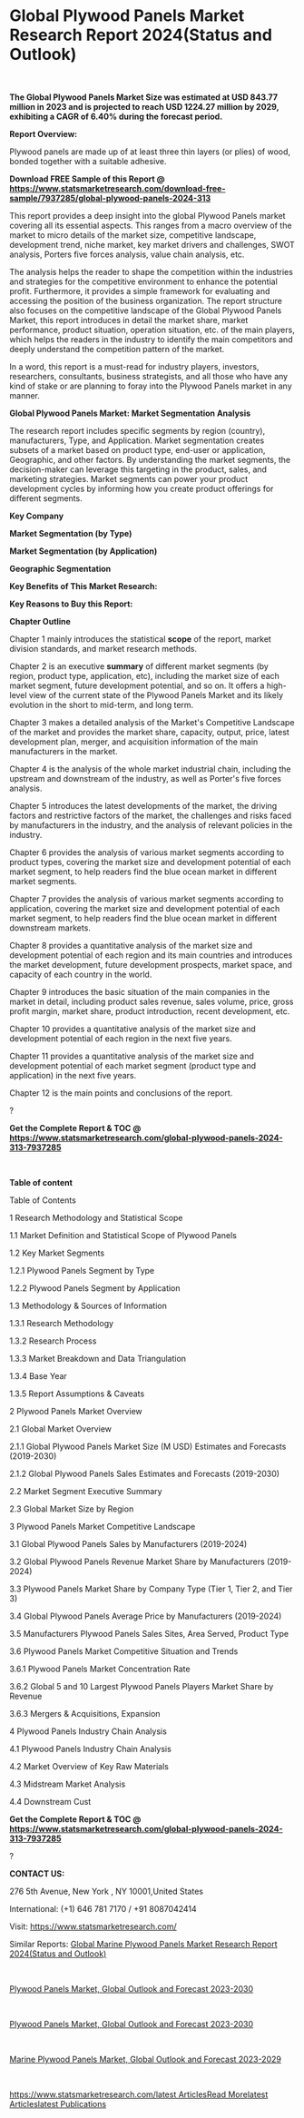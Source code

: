 <h1>Global Plywood Panels Market Research Report 2024(Status and Outlook)</h1><br/><p><strong>The Global Plywood Panels Market Size was estimated at USD 843.77 million in 2023 and is projected to reach USD 1224.27 million by 2029, exhibiting a <strong>CAGR</strong> of 6.40% during the forecast period.</strong></p>
 
 
 
 <p><strong>Report Overview:</strong></p>
 
 
 
 <p>Plywood panels are made up of at least three thin layers (or plies) of wood, bonded together with a suitable adhesive.</p>
 
 
 
 <p><strong>Download FREE Sample of this Report @ <a href="https://www.statsmarketresearch.com/download-free-sample/7937285/global-plywood-panels-2024-313">https://www.statsmarketresearch.com/download-free-sample/7937285/global-plywood-panels-2024-313</a></strong></p>
 
 
 
 <p>This report provides a deep insight into the global Plywood Panels market covering all its essential aspects. This ranges from a macro overview of the market to micro details of the market size, competitive landscape, development trend, niche market, key market drivers and challenges, SWOT analysis, Porters five forces analysis, value chain analysis, etc.</p>
 
 
 
 <p>The analysis helps the reader to shape the competition within the industries and strategies for the competitive environment to enhance the potential profit. Furthermore, it provides a simple framework for evaluating and accessing the position of the business organization. The report structure also focuses on the competitive landscape of the Global Plywood Panels Market, this report introduces in detail the market share, market performance, product situation, operation situation, etc. of the main players, which helps the readers in the industry to identify the main competitors and deeply understand the competition pattern of the market.</p>
 
 
 
 <p>In a word, this report is a must-read for industry players, investors, researchers, consultants, business strategists, and all those who have any kind of stake or are planning to foray into the Plywood Panels market in any manner.</p>
 
 
 
 <p><strong>Global Plywood Panels Market: Market Segmentation Analysis</strong></p>
 
 
 
 <p>The research report includes specific segments by region (country), manufacturers, Type, and Application. Market segmentation creates subsets of a market based on product type, end-user or application, Geographic, and other factors. By understanding the market segments, the decision-maker can leverage this targeting in the product, sales, and marketing strategies. Market segments can power your product development cycles by informing how you create product offerings for different segments.</p>
 
 
 
 <p><strong>Key Company</strong></p>
 
 
 
 <p><strong>Market Segmentation (by Type)</strong></p>
 
 
 
 <p><strong>Market Segmentation (<strong>by Application</strong>)</strong></p>
 
 
 
 <p><strong>Geographic Segmentation</strong></p>
 
 
 
 <p><strong>Key Benefits of This Market Research:</strong></p>
 
 
 
 <p><strong>Key <strong>Reasons to Buy</strong> this Report:</strong></p>
 
 
 
 <p><strong>Chapter Outline</strong></p>
 
 
 
 <p>Chapter 1 mainly introduces the statistical <strong>scope</strong> of the report, market division standards, and market research methods.</p>
 
 
 
 <p>Chapter 2 is an executive <strong>summary</strong> of different market segments (by region, product type, application, etc), including the market size of each market segment, future development potential, and so on. It offers a high-level view of the current state of the Plywood Panels Market and its likely evolution in the short to mid-term, and long term.</p>
 
 
 
 <p>Chapter 3 makes a detailed analysis of the Market&#39;s Competitive Landscape of the market and provides the market share, capacity, output, price, latest development plan, merger, and acquisition information of the main manufacturers in the market.</p>
 
 
 
 <p>Chapter 4 is the analysis of the whole market industrial chain, including the upstream and downstream of the industry, as well as Porter&#39;s five forces analysis.</p>
 
 
 
 <p>Chapter 5 introduces the latest developments of the market, the driving factors and restrictive factors of the market, the challenges and risks faced by manufacturers in the industry, and the analysis of relevant policies in the industry.</p>
 
 
 
 <p>Chapter 6 provides the analysis of various market segments according to product types, covering the market size and development potential of each market segment, to help readers find the blue ocean market in different market segments.</p>
 
 
 
 <p>Chapter 7 provides the analysis of various market segments according to application, covering the market size and development potential of each market segment, to help readers find the blue ocean market in different downstream markets.</p>
 
 
 
 <p>Chapter 8 provides a quantitative analysis of the market size and development potential of each region and its main countries and introduces the market development, future development prospects, market space, and capacity of each country in the world.</p>
 
 
 
 <p>Chapter 9 introduces the basic situation of the main companies in the market in detail, including product sales revenue, sales volume, price, gross profit margin, market share, product introduction, recent development, etc.</p>
 
 
 
 <p>Chapter 10 provides a quantitative analysis of the market size and development potential of each region in the next five years.</p>
 
 
 
 <p>Chapter 11 provides a quantitative analysis of the market size and development potential of each market segment (product type and application) in the next five years.</p>
 
 
 
 <p>Chapter 12 is the main points and conclusions of the report.</p>
 
 
 
 <p>? </p>
 
 
 
 <div><b>Get the Complete Report & TOC @ <a href="https://www.statsmarketresearch.com/global-plywood-panels-2024-313-7937285">https://www.statsmarketresearch.com/global-plywood-panels-2024-313-7937285</a></b></div>
 
 
 
 <p><br />
 
 <b>Table of content</b></p>
 
 
 
 <p>Table of Contents<br />
 
 1 Research Methodology and Statistical Scope<br />
 
 1.1 Market Definition and Statistical Scope of Plywood Panels<br />
 
 1.2 Key Market Segments<br />
 
 1.2.1 Plywood Panels Segment by Type<br />
 
 1.2.2 Plywood Panels Segment by Application<br />
 
 1.3 Methodology & Sources of Information<br />
 
 1.3.1 Research Methodology<br />
 
 1.3.2 Research Process<br />
 
 1.3.3 Market Breakdown and Data Triangulation<br />
 
 1.3.4 Base Year<br />
 
 1.3.5 Report Assumptions & Caveats<br />
 
 2 Plywood Panels Market Overview<br />
 
 2.1 Global Market Overview<br />
 
 2.1.1 Global Plywood Panels Market Size (M USD) Estimates and Forecasts (2019-2030)<br />
 
 2.1.2 Global Plywood Panels Sales Estimates and Forecasts (2019-2030)<br />
 
 2.2 Market Segment Executive Summary<br />
 
 2.3 Global Market Size by Region<br />
 
 3 Plywood Panels Market Competitive Landscape<br />
 
 3.1 Global Plywood Panels Sales by Manufacturers (2019-2024)<br />
 
 3.2 Global Plywood Panels Revenue Market Share by Manufacturers (2019-2024)<br />
 
 3.3 Plywood Panels Market Share by Company Type (Tier 1, Tier 2, and Tier 3)<br />
 
 3.4 Global Plywood Panels Average Price by Manufacturers (2019-2024)<br />
 
 3.5 Manufacturers Plywood Panels Sales Sites, Area Served, Product Type<br />
 
 3.6 Plywood Panels Market Competitive Situation and Trends<br />
 
 3.6.1 Plywood Panels Market Concentration Rate<br />
 
 3.6.2 Global 5 and 10 Largest Plywood Panels Players Market Share by Revenue<br />
 
 3.6.3 Mergers & Acquisitions, Expansion<br />
 
 4 Plywood Panels Industry Chain Analysis<br />
 
 4.1 Plywood Panels Industry Chain Analysis<br />
 
 4.2 Market Overview of Key Raw Materials<br />
 
 4.3 Midstream Market Analysis<br />
 
 4.4 Downstream Cust</p>
 
 
 
 <div><b>Get the Complete Report & TOC @ <a href="https://www.statsmarketresearch.com/global-plywood-panels-2024-313-7937285">https://www.statsmarketresearch.com/global-plywood-panels-2024-313-7937285</a></b></div>
 
 
 
 <p>? </p>
 
 
 
 <p><b>CONTACT US:</b><br />
 
 276 5th Avenue, New York , NY 10001,United States<br />
 
 International: (+1) 646 781 7170 / +91 8087042414<br />
 
 Visit: <a href="https://www.statsmarketresearch.com/">https://www.statsmarketresearch.com/</a><br />
 
 Similar Reports: <a href="https://www.statsmarketresearch.com/global-plywood-panels-2024-313-7937285">Global Marine Plywood Panels Market Research Report 2024(Status and Outlook)</a><br />
 
 <br />
 
 <a href="https://www.statsmarketresearch.com/global-plywood-panels-2024-313-7937285">Plywood Panels Market, Global Outlook and Forecast 2023-2030</a><br />
 
 <br />
 
 <a href="https://www.statsmarketresearch.com/global-plywood-panels-2024-313-7937285">Plywood Panels Market, Global Outlook and Forecast 2023-2030</a><br />
 
 <br />
 
 <a href="https://www.statsmarketresearch.com/global-plywood-panels-2024-313-7937285">Marine Plywood Panels Market, Global Outlook and Forecast 2023-2029</a><br />
 
 <br />
 
 <a href="https://gyeongbokgung.com">https://www.statsmarketresearch.com/</a><a href="https://hallyeomaritime.com">latest Articles</a><a href="https://jingwansa.com">Read More</a><a href="https://nguoiviet.jp/">latest Articles</a><a href="https://www.intelmarketresearch.com/">latest Publications</a></p>